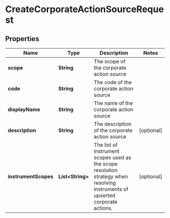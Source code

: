 

# CreateCorporateActionSourceRequest


## Properties

Name | Type | Description | Notes
------------ | ------------- | ------------- | -------------
**scope** | **String** | The scope of the corporate action source | 
**code** | **String** | The code of the corporate action source | 
**displayName** | **String** | The name of the corporate action source | 
**description** | **String** | The description of the corporate action source |  [optional]
**instrumentScopes** | **List&lt;String&gt;** | The list of instrument scopes used as the scope resolution strategy when resolving instruments of upserted corporate actions. |  [optional]



